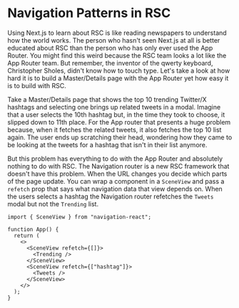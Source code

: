 # Navigation Patterns in RSC

Using Next.js to learn about RSC is like reading newspapers to understand how the world works. The person who hasn't seen Next.js at all is better educated about RSC than the person who has only ever used the App Router. You might find this weird because the RSC team looks a lot like the App Router team. But remember, the inventor of the qwerty keyboard, Christopher Sholes, didn't know how to touch type. Let's take a look at how hard it is to build a Master/Details page with the App Router yet how easy it is to build with RSC.

Take a Master/Details page that shows the top 10 trending Twitter/X hashtags and selecting one brings up related tweets in a modal. Imagine that a user selects the 10th hashtag but, in the time they took to choose, it slipped down to 11th place. For the App router that presents a huge problem because, when it fetches the related tweets, it also fetches the top 10 list again. The user ends up scratching their head, wondering how they came to be looking at the tweets for a hashtag that isn't in their list anymore.

But this problem has everything to do with the App Router and absolutely nothing to do with RSC. The Navigation router is a new RSC framework that doesn't have this problem. When the URL changes you decide which parts of the page update. You can wrap a component in a `SceneView` and pass a `refetch` prop that says what navigation data that view depends on. When the users selects a hashtag the Navigation router refetches the `Tweets` modal but not the `Trending` list.

```tsx
import { SceneView } from "navigation-react";

function App() {
  return (
    <>
      <SceneView refetch={[]}>
        <Trending />
      </SceneView>
      <SceneView refetch={["hashtag"]}>
        <Tweets />
      </SceneView>
    </>
  );
}
```
